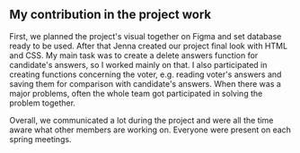 ## My contribution in the project work
First, we planned the project's visual together on Figma and set database ready to be used. After that Jenna created our project final look with HTML and CSS. 
My main task was to create a delete answers function for candidate's answers, so I worked mainly on that. 
I also participated in creating functions concerning the voter, e.g. reading voter's answers and saving them for comparison with candidate's answers.
When there was a major problems, often the whole team got participated in solving the problem together.

Overall, we communicated a lot during the project and were all the time aware what other members are working on. Everyone were present on each spring meetings.
